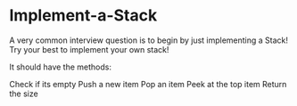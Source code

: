 # Implement-a-Stack

A very common interview question is to begin by just implementing a Stack! Try your best to implement your own stack!

It should have the methods:

Check if its empty
Push a new item
Pop an item
Peek at the top item
Return the size
